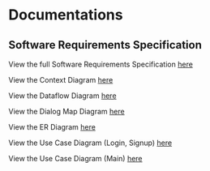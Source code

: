 # Documentations

## Software Requirements Specification
View the full Software Requirements Specification [here](https://github.com/gnohgnij/CZ3003-Group1/blob/main/Documentations/Software%20Requirements%20Specification.pdf)

View the Context Diagram [here](https://github.com/gnohgnij/CZ3003-Group1/blob/main/Documentations/Context%20Diagram.jpg)

View the Dataflow Diagram [here](https://github.com/gnohgnij/CZ3003-Group1/blob/main/Documentations/Dataflow%20Diagram.jpg)

View the Dialog Map Diagram [here](https://github.com/gnohgnij/CZ3003-Group1/blob/main/Documentations/Dialog%20Map.jpg)

View the ER Diagram [here](https://github.com/gnohgnij/CZ3003-Group1/blob/main/Documentations/ER%20Diagram.png)

View the Use Case Diagram (Login, Signup) [here](https://github.com/gnohgnij/CZ3003-Group1/blob/main/Documentations/Use%20Case%20Diagram%20(Login%2C%20Signup).png)

View the Use Case Diagram (Main) [here](https://github.com/gnohgnij/CZ3003-Group1/blob/main/Documentations/Use%20Case%20Diagram%20(Main).png)
